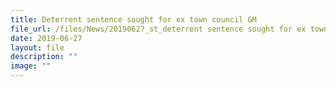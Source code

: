 ```yaml
---
title: Deterrent sentence sought for ex town council GM
file_url: /files/News/20190627_st_deterrent sentence sought for ex town council gm.pdf
date: 2019-06-27
layout: file
description: ""
image: ""
---
```

